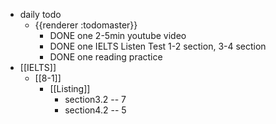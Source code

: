 - daily todo
	- {{renderer :todomaster}}
		- DONE one 2-5min youtube video
		- DONE one IELTS Listen Test 1-2 section, 3-4 section
		- DONE one reading practice
- [[IELTS]]
	- [[8-1]]
		- [[Listing]]
			- section3.2 -- 7
			- section4.2 -- 5